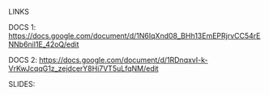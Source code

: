 LINKS

DOCS 1: https://docs.google.com/document/d/1N6IqXnd08_BHh13EmEPRjrvCC54rENNb6nil1E_42oQ/edit

DOCS 2: https://docs.google.com/document/d/1RDnqxvI-k-VrKwJcqqG1z_zejdcerY8Hi7VT5uLfqNM/edit

SLIDES: 
